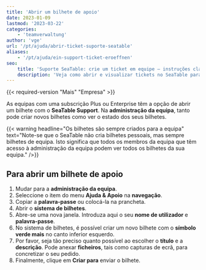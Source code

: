 ```yaml
---
title: 'Abrir um bilhete de apoio'
date: 2023-01-09
lastmod: '2023-03-22'
categories:
    - 'teamverwaltung'
author: 'vge'
url: '/pt/ajuda/abrir-ticket-suporte-seatable'
aliases:
    - '/pt/ajuda/ein-support-ticket-eroeffnen'
seo:
    title: 'Suporte SeaTable: crie um ticket em equipe — instruções claras, solução ágil'
    description: 'Veja como abrir e visualizar tickets no SeaTable para times Plus/Enterprise, monitorar o status e resolver solicitações com guia prático e colaborativo.'
---
```


{{< required-version "Mais" "Empresa" >}}

As equipas com uma subscrição Plus ou Enterprise têm a opção de abrir um bilhete com o **SeaTable Support**. Na **administração da equipa**, tanto pode criar novos bilhetes como ver o estado dos seus bilhetes.

{{< warning  headline="Os bilhetes são sempre criados para a equipa"  text="Note-se que o SeaTable não cria bilhetes pessoais, mas sempre bilhetes de equipa. Isto significa que todos os membros da equipa que têm acesso à administração da equipa podem ver todos os bilhetes da sua equipa." />}}

## Para abrir um bilhete de apoio

1. Mudar para a **administração da equipa**.
2. Seleccione o item do menu **Ajuda & Apoio** na **navegação**.
3. Copiar a **palavra-passe** ou colocá-la na prancheta.
4. Abrir o **sistema de bilhetes**.
5. Abre-se uma nova janela. Introduza aqui o seu **nome de utilizador** e **palavra-passe**.
6. No sistema de bilhetes, é possível criar um novo bilhete com o **símbolo verde mais** no canto inferior esquerdo.
7. Por favor, seja tão preciso quanto possível ao escolher o **título** e a **descrição**. Pode anexar **ficheiros**, tais como capturas de ecrã, para concretizar o seu pedido.
8. Finalmente, clique em **Criar para** enviar o bilhete.
